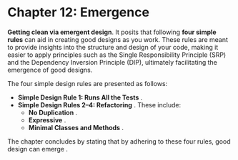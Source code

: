 # Chapter 12: Emergence

**Getting clean via emergent design**. It posits that following **four simple rules** can aid in creating good designs as you work. These rules are meant to provide insights into the structure and design of your code, making it easier to apply principles such as the Single Responsibility Principle (SRP) and the Dependency Inversion Principle (DIP), ultimately facilitating the emergence of good designs.

The four simple design rules are presented as follows:

- **Simple Design Rule 1: Runs All the Tests** .
- **Simple Design Rules 2–4: Refactoring** . These include:
  - **No Duplication** .
  - **Expressive** .
  - **Minimal Classes and Methods** .

The chapter concludes by stating that by adhering to these four rules, good design can emerge .
